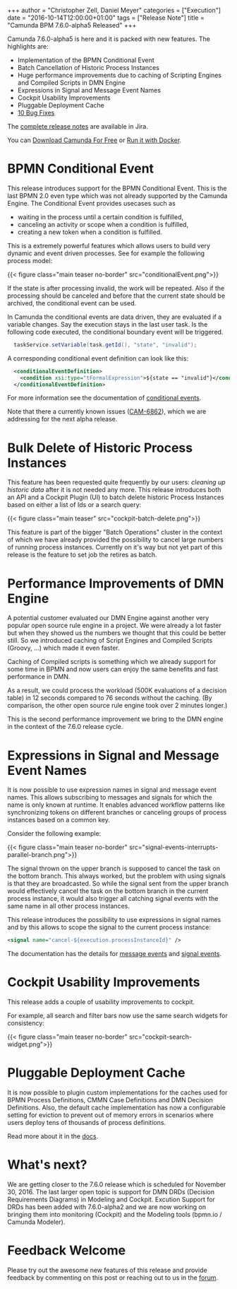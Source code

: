 +++
author = "Christopher Zell, Daniel Meyer"
categories = ["Execution"]
date = "2016-10-14T12:00:00+01:00"
tags = ["Release Note"]
title = "Camunda BPM 7.6.0-alpha5 Released"
+++

Camunda 7.6.0-alpha5 is here and it is packed with new features. The highlights are:

* Implementation of the BPMN Conditional Event
* Batch Cancellation of Historic Process Instances
* Huge performance improvements due to caching of Scripting Engines and Compiled Scripts in DMN Engine
* Expressions in Signal and Message Event Names
* Cockpit Usability Improvements
* Pluggable Deployment Cache
* [10 Bug Fixes](https://app.camunda.com/jira/issues/?jql=issuetype%20%3D%20%22Bug%20Report%22%20AND%20fixVersion%20%3D%207.6.0-alpha5)

The [complete release notes](https://app.camunda.com/jira/secure/ReleaseNote.jspa?projectId=10230&version=14692) are available in Jira.

You can [Download Camunda For Free](https://camunda.org/download/)
or [Run it with Docker](https://hub.docker.com/r/camunda/camunda-bpm-platform/).

<!--more-->
# BPMN Conditional Event 

This release introduces support for the BPMN Conditional Event. This is the last BPMN 2.0 even type which was not already supported by the Camunda Engine. The Conditional Event provides usecases such as

* waiting in the process until a certain condition is fulfilled,
* canceling an activity or scope when a condition is fulfilled,
* creating a new token when a condition is fulfilled.

This is a extremely powerful features which allows users to build very dynamic and event driven processes.
See for example the following process model:

{{< figure class="main teaser no-border" src="conditionalEvent.png">}}

If the state is after processing invalid, the work will be repeated. Also if the processing should be canceled and before that the current state should be archived, the conditional event can be used.

In Camunda the conditional events are data driven, they are evaluated if a variable changes.
Say the execution stays in the last user task. Is the following code executed, the conditional boundary event will be triggered.

```java
  taskService.setVariable(task.getId(), "state", "invalid");
```

A corresponding conditional event definition can look like this:

```xml
  <conditionalEventDefinition>
    <condition xsi:type="tFormalExpression">${state == "invalid"}</condition>
  </conditionalEventDefinition>
```

For more information see the documentation of [conditional events](https://docs.camunda.org/manual/develop/reference/bpmn20/events/conditional-events/).


Note that there a currently known issues ([CAM-6862](https://app.camunda.com/jira/browse/CAM-6862)), which we are addressing for the next alpha release.

# Bulk Delete of Historic Process Instances

This feature has been requested quite frequently by our users: *cleaning up historic data* after it is not needed any more. This release introduces both an API and a Cockpit Plugin (UI) to batch delete historic Process Instances based on either a list of Ids or a search query:

{{< figure class="main teaser" src="cockpit-batch-delete.png">}}

This feature is part of the bigger "Batch Operations" cluster in the context of which we have already provided the possibility to cancel large numbers of running process instances. Currently on it's way but not yet part of this release is the feature to set job the retires as batch.

# Performance Improvements of DMN Engine

A potential customer evaluated our DMN Engine against another very popular open source rule engine in a project. We were already a lot faster but when they showed us the numbers we thought that this could be better still.
So we introduced caching of Script Engines and Compiled Scripts (Groovy, ...) which made it even faster.

Caching of Compiled scripts is something which we already support for some time in BPMN and now users can enjoy the same benefits and fast performance in DMN.

As a result, we could process the workload (500K evaluations of a decision table) in 12 seconds compared to 76 seconds without the caching. (By comparison, the other open source rule engine took over 2 minutes longer.)

This is the second performance improvement we bring to the DMN engine in the context of the 7.6.0 release cycle.

# Expressions in Signal and Message Event Names

It is now possible to use expression names in signal and message event names. This allows subscribing to messages and signals for which the name is only known at runtime. It enables advanced workflow patterns like synchronizing tokens on different branches or canceling groups of process instances based on a common key.

Consider the following example:

{{< figure class="main teaser no-border" src="signal-events-interrupts-parallel-branch.png">}}

The signal thrown on the upper branch is supposed to cancel the task on the bottom branch. This always worked, but the problem with using signals is that they are broadcasted. So while the signal sent from the upper branch would effectively cancel the task on the bottom branch in the current process instance, it would also trigger all catching signal events with the same name in all other process instances.

This release introduces the possibility to use expressions in signal names and by this allows to scope the signal to the current process instance:

```xml
<signal name="cancel-${execution.processInstanceId}" />
```

The documentation has the details for [message events](https://docs.camunda.org/manual/latest/reference/bpmn20/events/message-events/#expressions) and [signal events](https://docs.camunda.org/manual/latest/reference/bpmn20/events/signal-events/#expressions).

# Cockpit Usability Improvements

This release adds a couple of usability improvements to cockpit.

For example, all search and filter bars now use the same search widgets for consistency:

{{< figure class="main teaser no-border" src="cockpit-search-widget.png">}}

# Pluggable Deployment Cache

It is now possible to plugin custom implementations for the caches used for BPMN Process Definitions, CMMN Case Definitions and DMN Decision Definitions. Also, the default cache implementation has now a configurable setting for eviction to prevent out of memory errors in scenarios where users deploy tens of thousands of process definitions.

Read more about it in the [docs](https://docs.camunda.org/manual/latest/user-guide/process-engine/deployment-cache/).

# What's next?

We are getting closer to the 7.6.0 release which is scheduled for November 30, 2016. The last larger open topic is support for DMN DRDs (Decision Requirements Diagrams) in Modeling and Cockpit. Excution Support for DRDs has been added with 7.6.0-alpha2 and we are now working on bringing them into monitoring (Cockpit) and the Modeling tools (bpmn.io / Camunda Modeler).

# Feedback Welcome

Please try out the awesome new features of this release and provide feedback by commenting on this post or reaching out to us in the [forum](https://forum.camunda.org/).

